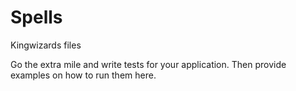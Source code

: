 # Spells
Kingwizards files 

Go the extra mile and write tests for your application. Then provide examples on how to run them here.
